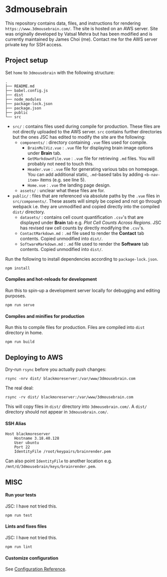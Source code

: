 # 3dmousebrain

This repository contains data, files, and instructions for rendering `https://www.3dmousebrain.com/`. The site is hosted on an AWS server. Site was originally developed by Vatsal Mehra but has been modified and is currently maintained by James Choi (me). Contact me for the AWS server private key for SSH access. 

## Project setup

Set `home` to `3dmousebrain` with the following structure:

```
.
├── README.md
├── babel.config.js
├── dist
├── node_modules
├── package-lock.json
├── package.json
├── public
└── src
```

* `src/` : contains files used during compile for production. These files are not directly uploaded to the AWS server. `src` contains further directories but the ones JSC has edited to modify the site are the following:
  * `components/` : directory containing `.vue` files used for compile. 
    * `BrainMulViz.vue` : `.vue` file for displaying brain image options under **Brain** tab.
    * `GetMarkdownFile.vue` : `.vue` file for retrieving `.md` files. You will probably not need to touch this.
    * `Header.vue` : `.vue` file for generating various tabs on homepage. You can add additional static, `.md`-based tabs by adding `<b-nav-item>` items (e.g. see line 5).
    * `Home.vue` : `.vue` the landing page design.
  * `assets/` : unclear what these files are for.
* `public/` : files that are referenced via absolute paths by the `.vue` files in `src/components/`. These assets will simply be copied and not go through webpack i.e. they are unmodified and copied directly into the compiled `dist/` directory.
  * `datasets/` : contains cell count quantification `.csv`'s that are displayed under **Brain** tab e.g. *Plot Cell Counts Across Regions*. JSC has revised raw cell counts by directly modifying the `.csv`'s.
  * `ContactMarkdown.md` : `.md` file used to render the **Contact** tab contents. Copied unmodified into `dist/`.
  * `SoftwareMarkdown.md` : `.md` file used to render the **Software** tab contents. Copied unmodified into `dist/`.
  

Run the following to install dependencies according to `package-lock.json`.

```
npm install
```

#### Compiles and hot-reloads for development

Run this to spin-up a development server locally for debugging and editing purposes. 

```
npm run serve
```

#### Compiles and minifies for production

Run this to compile files for production. Files are compiled into `dist` directory in home.

```
npm run build
```

## Deploying to AWS

Dry-run `rsync` before you actually push changes:

```
rsync -nrv dist/ blackmoreserver:/var/www/3dmousebrain.com
```

The real deal:
```
rsync -rv dist/ blackmoreserver:/var/www/3dmousebrain.com
```

This will copy files in `dist/` directory into `3dmousebrain.com/`. A `dist/` directory should not appear in `3dmousebrain.com/`. 

#### SSH Alias

```
Host blackmoreserver
    Hostname 3.18.40.128
    User ubuntu
    Port 22
    IdentityFile /root/keypairs/brainrender.pem
```

Can also point `IdentityFile` to another location e.g. `/mnt/d/3dmousebrain/keys/brainrender.pem`.


## MISC 

#### Run your tests

JSC: I have not tried this.

```
npm run test
```

#### Lints and fixes files

JSC: I have not tried this.

```
npm run lint
```

#### Customize configuration
See [Configuration Reference](https://cli.vuejs.org/config/).
